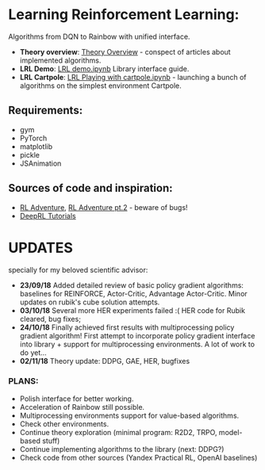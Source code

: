 # Learning Reinforcement Learning:
Algorithms from DQN to Rainbow with unified interface.

* **Theory overview**: [Theory Overview](https://github.com/FortsAndMills/Learning-Reinforcement-Learning/tree/master/Theory%20Overview) - conspect of articles about implemented algorithms.
* **LRL Demo**: [LRL demo.ipynb](https://github.com/FortsAndMills/Learning-Reinforcement-Learning/blob/master/LearningRL%20-%20Demo.ipynb) Library interface guide.
* **LRL Cartpole**: [LRL Playing with cartpole.ipynb](https://github.com/FortsAndMills/Learning-Reinforcement-Learning/blob/master/LRL%20Playing%20with%20cartpole.ipynb) - launching a bunch of algorithms on the simplest environment Cartpole.

## Requirements:
* gym
* PyTorch
* matplotlib
* pickle
* JSAnimation

## Sources of code and inspiration:
* [RL Adventure](https://github.com/higgsfield/RL-Adventure), [RL Adventure pt.2](https://github.com/higgsfield/RL-Adventure-2) - beware of bugs!
* [DeepRL Tutorials](https://github.com/qfettes/DeepRL-Tutorials)

# UPDATES
specially for my beloved scientific advisor:
* **23/09/18** Added detailed review of basic policy gradient algorithms: baselines for REINFORCE, Actor-Critic, Advantage Actor-Critic. Minor updates on rubik's cube solution attempts.
* **03/10/18** Several more HER experiments failed :( HER code for Rubik cleared, bug fixes;
* **24/10/18** Finally achieved first results with multiprocessing policy gradient algorithm! First attempt to incorporate policy gradient interface into library + support for multiprocessing environments. A lot of work to do yet...
* **02/11/18** Theory update: DDPG, GAE, HER, bugfixes

### PLANS:
* Polish interface for better working.
* Acceleration of Rainbow still possible.
* Multiprocessing environments support for value-based algorithms.
* Check other environments.
* Continue theory exploration (minimal program: R2D2, TRPO, model-based stuff)
* Continue implementing algorithms to the library (next: DDPG?)
* Check code from other sources (Yandex Practical RL, OpenAI baselines)

